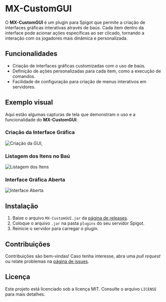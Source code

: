 # MX-CustomGUI

O **MX-CustomGUI** é um plugin para Spigot que permite a criação de interfaces gráficas interativas através de baús. Cada item dentro da interface pode acionar ações específicas ao ser clicado, tornando a interação com os jogadores mais dinâmica e personalizada.

## Funcionalidades

- Criação de interfaces gráficas customizadas com o uso de baús.
- Definição de ações personalizadas para cada item, como a execução de comandos.
- Facilidade de configuração para criação de menus interativos em servidores.

## Exemplo visual

Aqui estão algumas capturas de tela que demonstram o uso e a funcionalidade do **MX-CustomGUI**:

### Criação da Interface Gráfica
![Criação da GUI](https://github.com/skyzzin/MX-CustomGUI/tree/master/md_files/create.png?raw=true),

### Listagem dos Itens no Baú
![Listagem dos Itens](https://github.com/skyzzin/MX-CustomGUI/tree/master/md_files/list.png?raw=true)

### Interface Gráfica Aberta
![Interface Aberta](https://github.com/skyzzin/MX-CustomGUI/tree/master/md_files/opened.png?raw=true)

## Instalação

1. Baixe o arquivo `MX-CustomGUI.jar` da [página de releases](https://github.com/skyzzin/MX-CustomGUI/releases).
2. Coloque o arquivo `.jar` na pasta `plugins` do seu servidor Spigot.
3. Reinicie o servidor para carregar o plugin.

## Contribuições

Contribuições são bem-vindas! Caso tenha interesse, abra uma _pull request_ ou relate problemas na [página de issues](https://github.com/skyzzin/MX-CustomGUI/issues).

## Licença

Este projeto está licenciado sob a licença MIT. Consulte o arquivo `LICENSE` para mais detalhes.
